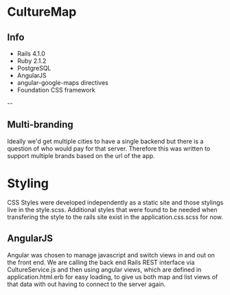 # CultureMap

## Info

* Rails 4.1.0
* Ruby 2.1.2
* PostgreSQL
* AngularJS
* angular-google-maps directives 
* Foundation CSS framework

-- 

## Multi-branding


Ideally we'd get multiple cities to have a single backend but there is a question of who would pay for that server. Therefore this  was written to support multiple brands based on the url of the app. 


# Styling

CSS Styles were developed independently as a static site and those stylings live in the style.scss. Additional styles that were found to be needed when transfering the style to the rails site exist in the application.css.scss for now. 


## AngularJS

Angular was chosen to manage javascript and switch views in and out on the front end. We are calling the back end Rails REST interface via CultureService.js and then using angular views, which are defined in application.html.erb for easy loading, to give us both map and list views of that data with out having to connect to the server again. 




